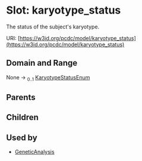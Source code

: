 
# Slot: karyotype_status


The status of the subject's karyotype.

URI: [https://w3id.org/pcdc/model/karyotype_status](https://w3id.org/pcdc/model/karyotype_status)


## Domain and Range

None &#8594;  <sub>0..1</sub> [KaryotypeStatusEnum](KaryotypeStatusEnum.md)

## Parents


## Children


## Used by

 * [GeneticAnalysis](GeneticAnalysis.md)
